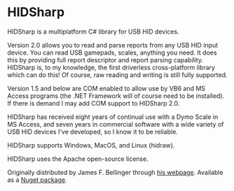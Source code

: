 # HIDSharp

HIDSharp is a multiplatform C# library for USB HID devices.

Version 2.0 allows you to read and parse reports from any USB HID input device. You can read USB gamepads, scales, anything you need. It does this by providing full report descriptor and report parsing capability. HIDSharp is, to my knowledge, the first driverless cross-platform library which can do this! Of course, raw reading and writing is still fully supported.

Version 1.5 and below are COM enabled to allow use by VB6 and MS Access programs (the .NET Framework will of course need to be installed). If there is demand I may add COM support to HIDSharp 2.0.

HIDSharp has received eight years of continual use with a Dymo Scale in MS Access, and seven years in commercial software with a wide variety of USB HID devices I've developed, so I know it to be reliable.

HIDSharp supports Windows, MacOS, and Linux (hidraw).

HIDSharp uses the Apache open-source license.

Originally distributed by James F. Bellinger through [his webpage][Origin]. Available as a [Nuget package][OnNuget].

[Origin]: https://www.zer7.com/software/hidsharp
[OnNuget]: https://www.nuget.org/packages/HidSharp/
